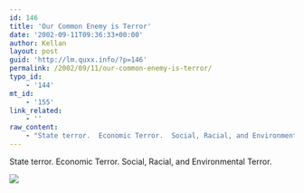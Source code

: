 ```yaml
---
id: 146
title: 'Our Common Enemy is Terror'
date: '2002-09-11T09:36:33+00:00'
author: Kellan
layout: post
guid: 'http://lm.quxx.info/?p=146'
permalink: /2002/09/11/our-common-enemy-is-terror/
typo_id:
    - '144'
mt_id:
    - '155'
link_related:
    - ''
raw_content:
    - "State terror.  Economic Terror.  Social, Racial, and Environmental Terror.\r\n<p>\r\n<a href=\\\"http://laughingmeme.org/archives/palistin_school.html\\\" onclick=\\\"window.open(\\'http://laughingmeme.org/archives/palistin_school.html\\', \\'popup\\', \\'width=273,height=420,scrollbars=no,resizable=no,toolbar=no,directories=no,location=no,menubar=no,status=no,left=0,top=0\\'); return false\\\"><img src=\\\"http://laughingmeme.org/archives//palistin_school-thumb.jpg\\\" width=\\\"136\\\" height=\\\"210\\\" border=\\\"0\\\" /></a>"
---
```


State terror. Economic Terror. Social, Racial, and Environmental Terror.

[![](http://laughingmeme.org/archives//palistin_school-thumb.jpg)](http://laughingmeme.org/archives/palistin_school.html)